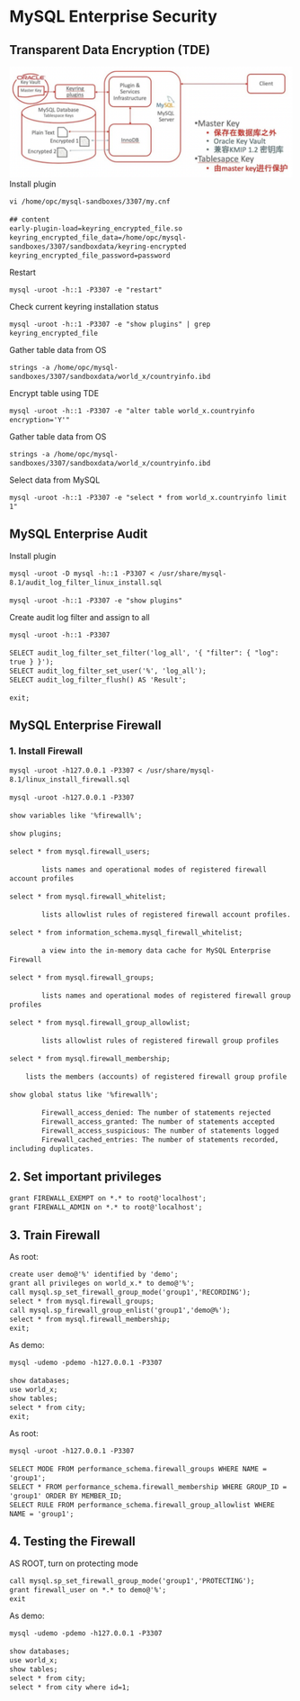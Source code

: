 # MySQL Enterprise Security
## Transparent Data Encryption (TDE)
![Image of picture1](https://github.com/tripplea-sg/test-drive-aug-2023/blob/main/Images/Screenshot%202023-08-22%20at%206.24.23%20AM.png)
Install plugin 
```
vi /home/opc/mysql-sandboxes/3307/my.cnf

## content
early-plugin-load=keyring_encrypted_file.so
keyring_encrypted_file_data=/home/opc/mysql-sandboxes/3307/sandboxdata/keyring-encrypted
keyring_encrypted_file_password=password
```
Restart 
```
mysql -uroot -h::1 -P3307 -e "restart"
```
Check current keyring installation status
```
mysql -uroot -h::1 -P3307 -e "show plugins" | grep keyring_encrypted_file
```
Gather table data from OS
```
strings -a /home/opc/mysql-sandboxes/3307/sandboxdata/world_x/countryinfo.ibd
```
Encrypt table using TDE
```
mysql -uroot -h::1 -P3307 -e "alter table world_x.countryinfo encryption='Y'"
```
Gather table data from OS
```
strings -a /home/opc/mysql-sandboxes/3307/sandboxdata/world_x/countryinfo.ibd
```
Select data from MySQL
```
mysql -uroot -h::1 -P3307 -e "select * from world_x.countryinfo limit 1"
```
## MySQL Enterprise Audit
Install plugin 
```
mysql -uroot -D mysql -h::1 -P3307 < /usr/share/mysql-8.1/audit_log_filter_linux_install.sql

mysql -uroot -h::1 -P3307 -e "show plugins"
```
Create audit log filter and assign to all
```
mysql -uroot -h::1 -P3307

SELECT audit_log_filter_set_filter('log_all', '{ "filter": { "log": true } }');
SELECT audit_log_filter_set_user('%', 'log_all');
SELECT audit_log_filter_flush() AS 'Result';

exit;
```
## MySQL Enterprise Firewall
### 1. Install Firewall
```
mysql -uroot -h127.0.0.1 -P3307 < /usr/share/mysql-8.1/linux_install_firewall.sql 

mysql -uroot -h127.0.0.1 -P3307

show variables like '%firewall%';

show plugins;

select * from mysql.firewall_users;

		lists names and operational modes of registered firewall account profiles

select * from mysql.firewall_whitelist;

		lists allowlist rules of registered firewall account profiles.

select * from information_schema.mysql_firewall_whitelist;

		a view into the in-memory data cache for MySQL Enterprise Firewall

select * from mysql.firewall_groups;

		lists names and operational modes of registered firewall group profiles

select * from mysql.firewall_group_allowlist;

		lists allowlist rules of registered firewall group profiles

select * from mysql.firewall_membership;

    lists the members (accounts) of registered firewall group profile

show global status like '%firewall%';

		Firewall_access_denied: The number of statements rejected 
		Firewall_access_granted: The number of statements accepted
		Firewall_access_suspicious: The number of statements logged
		Firewall_cached_entries: The number of statements recorded, including duplicates. 
```
## 2. Set important privileges
```
grant FIREWALL_EXEMPT on *.* to root@'localhost';
grant FIREWALL_ADMIN on *.* to root@'localhost';
```
## 3. Train Firewall
As root:
```
create user demo@'%' identified by 'demo';
grant all privileges on world_x.* to demo@'%';
call mysql.sp_set_firewall_group_mode('group1','RECORDING');
select * from mysql.firewall_groups;
call mysql.sp_firewall_group_enlist('group1','demo@%');
select * from mysql.firewall_membership;
exit;
```
As demo:
```
mysql -udemo -pdemo -h127.0.0.1 -P3307

show databases;
use world_x;
show tables;
select * from city;
exit;
```
As root:
```
mysql -uroot -h127.0.0.1 -P3307

SELECT MODE FROM performance_schema.firewall_groups WHERE NAME = 'group1';
SELECT * FROM performance_schema.firewall_membership WHERE GROUP_ID = 'group1' ORDER BY MEMBER_ID;
SELECT RULE FROM performance_schema.firewall_group_allowlist WHERE NAME = 'group1';
```
## 4. Testing the Firewall
AS ROOT, turn on protecting mode
```
call mysql.sp_set_firewall_group_mode('group1','PROTECTING');
grant firewall_user on *.* to demo@'%';
exit
```
As demo:
```
mysql -udemo -pdemo -h127.0.0.1 -P3307

show databases;
use world_x;
show tables;
select * from city;
select * from city where id=1;
```



